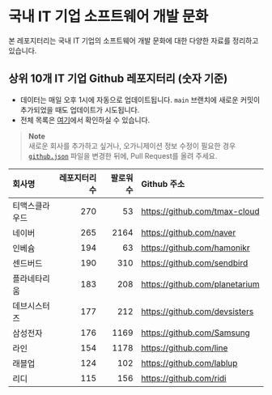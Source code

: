 # 국내 IT 기업 소프트웨어 개발 문화
본 레포지터리는 국내 IT 기업의 소프트웨어 개발 문화에 대한 다양한 자료를 정리하고 있습니다.

## 상위 10개 IT 기업 Github 레포지터리 (숫자 기준)

- 데이터는 매일 오후 1시에 자동으로 업데이트됩니다. `main` 브랜치에 새로운 커밋이 추가되었을 때도 업데이트가 시도됩니다.
- 전체 목록은 [여기](./github.md)에서 확인하실 수 있습니다.

> **Note**<br />
> 새로운 회사를 추가하고 싶거나, 오가니제이션 정보 수정이 필요한 경우 [`github.json`](./github.json) 파일을 변경한 뒤에, Pull Request를 올려 주세요.

<!-- MARKDOWN_TABLE(GITHUB): START -->

| **회사명** | **레포지터리 수** | **팔로워 수** | **Github 주소** |
|:---|---:|---:|:---|
| 티맥스클라우드 | 270 | 53 | https://github.com/tmax-cloud |
| 네이버 | 265 | 2164 | https://github.com/naver |
| 인베슘 | 194 | 63 | https://github.com/hamonikr |
| 센드버드 | 190 | 310 | https://github.com/sendbird |
| 플라네타리움 | 183 | 208 | https://github.com/planetarium |
| 데브시스터즈 | 177 | 212 | https://github.com/devsisters |
| 삼성전자 | 176 | 1169 | https://github.com/Samsung |
| 라인 | 154 | 1178 | https://github.com/line |
| 래블업 | 124 | 102 | https://github.com/lablup |
| 리디 | 115 | 156 | https://github.com/ridi |

<!-- MARKDOWN_TABLE(GITHUB): END -->
